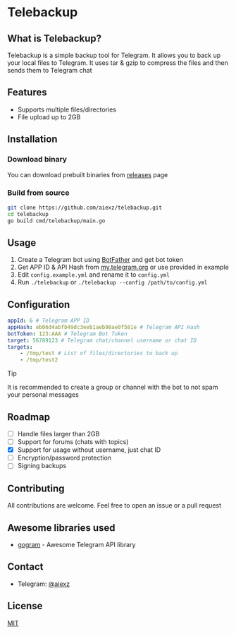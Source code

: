 # Telebackup

## What is Telebackup?
Telebackup is a simple backup tool for Telegram. It allows you to back up your local files to Telegram. It uses tar & gzip to compress the files and then sends them to Telegram chat

## Features
- Supports multiple files/directories
- File upload up to 2GB

## Installation
### Download binary
You can download prebuilt binaries from [releases](https://github.com/aiexz/telebackup/releases/latest) page

### Build from source
```bash
git clone https://github.com/aiexz/telebackup.git
cd telebackup
go build cmd/telebackup/main.go
```

## Usage
1. Create a Telegram bot using [BotFather](https://t.me/botfather) and get bot token
2. Get APP ID & API Hash from [my.telegram.org](https://my.telegram.org) or use provided in example
3. Edit `config.example.yml` and rename it to `config.yml`
4. Run `./telebackup` or `./telebackup --config /path/to/config.yml`

## Configuration
```yaml
appId: 6 # Telegram APP ID
appHash: eb06d4abfb49dc3eeb1aeb98ae0f581e # Telegram API Hash
botToken: 123:AAA # Telegram Bot Token
target: 56789123 # Telegram chat/channel username or chat ID
targets:
    - /tmp/test # List of files/directories to back up
    - /tmp/test2
```

> [!TIP]
> It is recommended to create a group or channel with the bot to not spam your personal messages


## Roadmap
- [ ] Handle files larger than 2GB
- [ ] Support for forums (chats with topics)
- [x] Support for usage without username, just chat ID
- [ ] Encryption/password protection
- [ ] Signing backups

## Contributing
All contributions are welcome. Feel free to open an issue or a pull request

## Awesome libraries used
- [gogram](https://github.com/AmarnathCJD/gogram) - Awesome Telegram API library

## Contact
- Telegram: [@aiexz](https://t.me/aiexz)

## License
[MIT](LICENSE)
